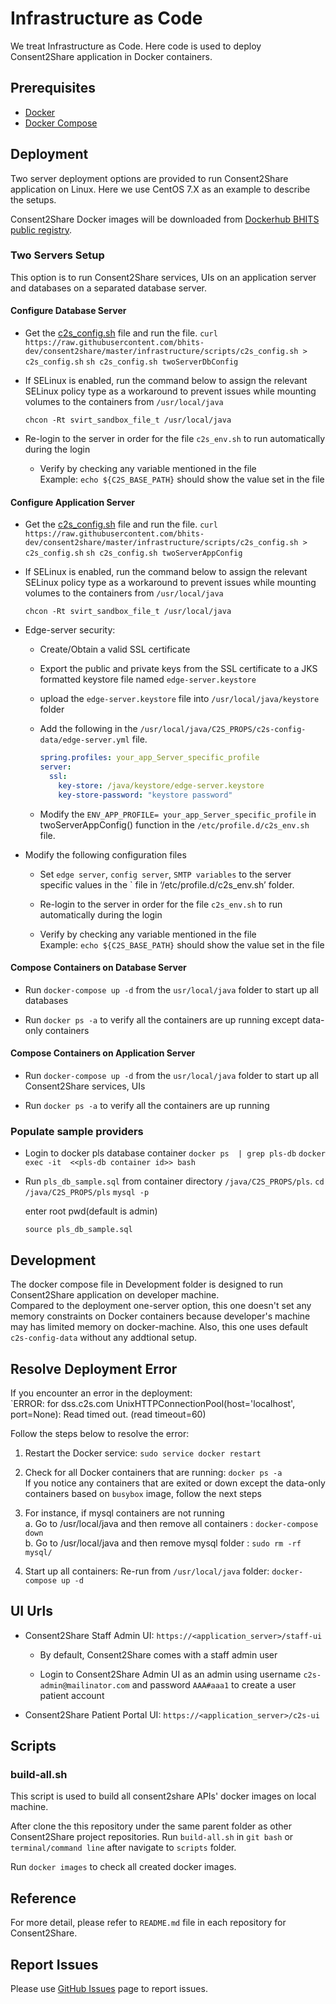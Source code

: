 # Infrastructure as Code
We treat Infrastructure as Code. Here code is used to deploy Consent2Share application in Docker containers.

## Prerequisites

-	[Docker](https://docs.docker.com/engine/installation/)
-	[Docker Compose](https://docs.docker.com/compose/install/)

## Deployment	

Two server deployment options are provided to run Consent2Share application on Linux. Here we use CentOS 7.X as an example to describe the setups. 

Consent2Share Docker images will be downloaded from [Dockerhub BHITS public registry](https://hub.docker.com/r/bhits-dev/).

### Two Servers Setup

This option is to run Consent2Share services, UIs on an application server and databases on a separated database server. 

#### Configure Database Server
+ Get the [c2s_config.sh](./scripts/c2s_config.sh) file and run the file.
    `curl https://raw.githubusercontent.com/bhits-dev/consent2share/master/infrastructure/scripts/c2s_config.sh > c2s_config.sh`
    `sh c2s_config.sh twoServerDbConfig`   

+ If SELinux is enabled, run the command below to assign the relevant SELinux policy type as a workaround to prevent issues while mounting volumes to the containers from `/usr/local/java`

    `chcon -Rt svirt_sandbox_file_t /usr/local/java`

+ Re-login to the server in order for the file `c2s_env.sh` to run automatically during the login
     
  * Verify by checking any variable mentioned in the file  
  Example: `echo ${C2S_BASE_PATH}` should show the value set in the file  

#### Configure Application Server

+ Get the [c2s_config.sh](./scripts/c2s_config.sh) file and run the file.
    `curl https://raw.githubusercontent.com/bhits-dev/consent2share/master/infrastructure/scripts/c2s_config.sh > c2s_config.sh`
    `sh c2s_config.sh twoServerAppConfig`  

+ If SELinux is enabled, run the command below to assign the relevant SELinux policy type as a workaround to prevent issues while mounting volumes to the containers from `/usr/local/java`

    `chcon -Rt svirt_sandbox_file_t /usr/local/java`
+ Edge-server security:

  * Create/Obtain a valid SSL certificate
  
  * Export the public and private keys from the SSL certificate to a JKS formatted keystore file named `edge-server.keystore`
  
  * upload the  `edge-server.keystore` file into `/usr/local/java/keystore` folder
  
  * Add the following in the `/usr/local/java/C2S_PROPS/c2s-config-data/edge-server.yml` file.

      ```yml
      spring.profiles: your_app_Server_specific_profile
      server:
        ssl:
          key-store: /java/keystore/edge-server.keystore
          key-store-password: "keystore password"
      ```

  * Modify the `ENV_APP_PROFILE= your_app_Server_specific_profile` in twoServerAppConfig() function in the `/etc/profile.d/c2s_env.sh` file.


+ Modify the following configuration files

  * Set `edge server`, `config server`, `SMTP variables` to the server specific values in the ` file in ‘/etc/profile.d/c2s_env.sh’ folder. 
  
  * Re-login to the server in order for the file `c2s_env.sh` to run automatically during the login

  * Verify by checking any variable mentioned in the file  
  Example: `echo ${C2S_BASE_PATH}` should show the value set in the file

#### Compose Containers on Database Server
+ Run `docker-compose up -d` from the `usr/local/java` folder to start up all databases

+ Run `docker ps -a` to verify all the containers are up running except data-only containers

#### Compose Containers on Application Server
+ Run `docker-compose up -d` from the `usr/local/java` folder to start up all Consent2Share services, UIs

+ Run `docker ps -a` to verify all the containers are up running

### Populate sample providers
+ Login to docker pls database container
    `docker ps  | grep pls-db`
    `docker exec -it  <<pls-db container id>> bash`


+ Run `pls_db_sample.sql` from container directory `/java/C2S_PROPS/pls`.
    `cd  /java/C2S_PROPS/pls`
    `mysql -p`
    
    enter root pwd(default is admin)
    
    `source pls_db_sample.sql`

## Development

The docker compose file in Development folder is designed to run Consent2Share application on developer machine. 	
Compared to the deployment one-server option, this one doesn't set any memory constraints on Docker containers because developer's machine may has limited memory on docker-machine. Also, this one uses default `c2s-config-data` without any addtional setup. 

## Resolve Deployment Error
If you encounter an error in the deployment:  
`ERROR: for dss.c2s.com  UnixHTTPConnectionPool(host='localhost', port=None): Read timed out. (read timeout=60)

Follow the steps below to resolve the error:

1. Restart the Docker service: `sudo service docker restart`  

2. Check for all Docker containers that are running: `docker ps -a`   
   If you notice any containers that are exited or down except the data-only containers based on `busybox` image, follow the next steps

3. For instance, if mysql containers are not running  
    a. Go to /usr/local/java and then remove all containers : `docker-compose down`  
    b. Go to /usr/local/java and then remove mysql folder : `sudo rm -rf mysql/`

4. Start up all containers: Re-run from `/usr/local/java` folder: `docker-compose up -d` 


## UI Urls

+ Consent2Share Staff Admin UI: `https://<application_server>/staff-ui`

  * By default, Consent2Share comes with a staff admin user

  * Login to Consent2Share Admin UI as an admin using username `c2s-admin@mailinator.com` and password `AAA#aaa1` to create a user patient account

+ Consent2Share Patient Portal UI: `https://<application_server>/c2s-ui`

## Scripts

### build-all.sh
This script is used to build all consent2share APIs' docker images on local machine.

After clone the this repository under the same parent folder as other Consent2Share project repositories. Run `build-all.sh` in `git bash` or `terminal/command line` after navigate to `scripts` folder.

Run `docker images` to check all created docker images.

## Reference 
For more detail, please refer to `README.md` file in each repository for Consent2Share.

## Report Issues
Please use [GitHub Issues](https://github.com/bhits-dev/consent2share/issues) page to report issues.


